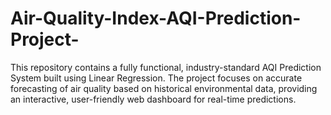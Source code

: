 # Air-Quality-Index-AQI-Prediction-Project-
This repository contains a fully functional, industry-standard AQI Prediction System built using Linear Regression. The project focuses on accurate forecasting of air quality based on historical environmental data, providing an interactive, user-friendly web dashboard for real-time predictions.
